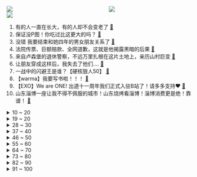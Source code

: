 <div >
	<a style="float:left;width:55%;" href = "https://github.com/anuraghazra/github-readme-stats">
	 <img src = "https://github-readme-stats.vercel.app/api?username=iuuuuuaena&theme=buefy&show_icons=true"/>
	</a>
	<a  style="float:right;width:45%" href = "https://github.com/anuraghazra/github-readme-stats">
	 <img  src="https://github-readme-stats.vercel.app/api/top-langs/?username=anuraghazra&layout=compact"/>
	</a>
	</div>

[![](https://img.shields.io/badge/jxd-@jxdgogogo.xyz-yellowgreen.svg)](https://www.jxdgogogo.xyz)<br>
1. 有的人一直在长大，有的人却不会变老了 [:link:](//www.bilibili.com/video/BV1jm4y167fE) <br>
2. 保证没P图！你吃过比这更大的吗？ [:link:](//www.bilibili.com/video/BV1DN411A7Fr) <br>
3. 没错 我要结束和她四年的男女朋友关系了 [:link:](//www.bilibili.com/video/BV1K84y1u7XT) <br>
4. 法院传票、巨额赔款、全网道歉，这就是他揭露黑暗的后果 [:link:](//www.bilibili.com/video/BV1Uh411u7sA) <br>
5. 来自卢森堡的退休警察，不远万里扎根在这片土地上，亲历山村巨变 [:link:](//www.bilibili.com/video/BV1jj411c7g1) <br>
6. 让朋友穿成这样后，我失去了他们.... [:link:](//www.bilibili.com/video/BV15s4y1m786) <br>
7. 一战中的闪避王是谁？【硬核狠人50】 [:link:](//www.bilibili.com/video/BV1h84y1u7se) <br>
8. 【warma】我要写书啦！！！ [:link:](//www.bilibili.com/video/BV1oM4y1y7Q4) <br>
9. 【EXO】We are ONE! 出道十一周年我们正式入驻B站了！请多多支持♥ [:link:](//www.bilibili.com/video/BV14h411g7nH) <br>
10. 山东淄博一座让我不得不佩服的城市！山东烧烤看淄博！淄博消费更是绝！靠谱！ [:link:](//www.bilibili.com/video/BV1dT411p7Kd) <br>
<details>
<summary>10 ~ 20</summary>

11. 【鬼谷闲谈】比目鱼：这是鱼形的扭曲 还是环境的沦丧 [:link:](//www.bilibili.com/video/BV1R24y157oF) <br>
12. 说不心动，是假的！！.... [:link:](//www.bilibili.com/video/BV1ov4y1n71h) <br>
13. 柒个我——影流之主 [:link:](//www.bilibili.com/video/BV1qm4y1q7uB) <br>
14. 2023年3月，人类终究走上了一条无法回头的路 [:link:](//www.bilibili.com/video/BV1VL411U7MU) <br>
15. “做视频会影响室友吗” [:link:](//www.bilibili.com/video/BV1Ym4y1B7zo) <br>
16. 我在打烊的火锅店里偷东西吃！ [:link:](//www.bilibili.com/video/BV19a4y1K7Ne) <br>
17. 好想把这件衣服焊在身上！ [:link:](//www.bilibili.com/video/BV17X4y1k7G8) <br>
18. 学了这么多年语文，你读过最狂的一句诗是什么？ [:link:](//www.bilibili.com/video/BV1HN411A7tz) <br>
19. 深度|| 始起义！遍地复国！八千子弟过江！很遗憾，军国主义大秦再灭东方 [:link:](//www.bilibili.com/video/BV1nc411W7KL) <br>
</details>
<details>
<summary>19 ~ 20</summary>

20. 快让你们的好兄弟给你搞一台宝马RR！ [:link:](//www.bilibili.com/video/BV1Fs4y1m7qN) <br>
21. 为她做的立体书，在完工的那晚燃尽 [:link:](//www.bilibili.com/video/BV1GX4y1k71G) <br>
22. 2023华南悠悠球公开赛 4A 决赛 刘子琛 团长在线开团！🪀 [:link:](//www.bilibili.com/video/BV1Ds4y1275K) <br>
23. Around The World ⧸ MONKEY MAJIK【月ノ美兎 (cover)】 [:link:](//www.bilibili.com/video/BV1ac411W761) <br>
24. 一种很新的画 [:link:](//www.bilibili.com/video/BV1Nm4y1B79S) <br>
25. 休息是被允许的 [:link:](//www.bilibili.com/video/BV1ph411g7xu) <br>
26. JISOO - ‘FLOWER’ DANCE PERFORMANCE VIDEO [:link:](//www.bilibili.com/video/BV1gL411U7tA) <br>
27. 花1000元吃到了这辈子最好吃的龙虾，这么上流的印度菜你见过吗？【凭啥这么贵ep56-KLAY现代印度餐厅】 [:link:](//www.bilibili.com/video/BV1Ps4y1S7rt) <br>
28. 划走将会永久失去，真的很久！ [:link:](//www.bilibili.com/video/BV1cm4y1B7eM) <br>
</details>
<details>
<summary>28 ~ 30</summary>

29. 【惊霆无声】明日方舟 主线第十二章 磨难险地环境 摆完挂机 简单好抄 [:link:](//www.bilibili.com/video/BV1oL411m7bL) <br>
30. 去央视做饭是什么体验 [:link:](//www.bilibili.com/video/BV1324y1L7j3) <br>
31. 为了满足我的童年愿望，我在家里做了个鸟巢沙发 [:link:](//www.bilibili.com/video/BV1Ps4y1m7jF) <br>
32. 婚纱也满意！结婚照也满意！超开心的三月vlog！ [:link:](//www.bilibili.com/video/BV1Av4y1W7vN) <br>
33. 开挂无法提升智力 [:link:](//www.bilibili.com/video/BV1qh411g7Lr) <br>
34. 不用魔法和账号！无限次数免费使用ChatGPT [:link:](//www.bilibili.com/video/BV1Xk4y1e7ar) <br>
35. 隋卞一做| 去了湖南一趟！你们最想要的皮蛋肉丸复刻！熬到凌晨两点多，终于给你们整出来了！ [:link:](//www.bilibili.com/video/BV14T411s7YD) <br>
36. 三代毒品同框，会有什么样的命运？ [:link:](//www.bilibili.com/video/BV1xV4y1D7wv) <br>
37. 猛女cos铃芽一口气暴走50公里！！！！什么二次元行为？ [:link:](//www.bilibili.com/video/BV1No4y1n7bs) <br>
</details>
<details>
<summary>37 ~ 40</summary>

38. 【时代少年团】《背对地球奔跑》MV [:link:](//www.bilibili.com/video/BV1b84y1T7Jk) <br>
39. 给院儿里的流浪猫们制作“夏季竹筒饮水器” [:link:](//www.bilibili.com/video/BV1HM4y1178B) <br>
40. 双 重 天 晶 破 [:link:](//www.bilibili.com/video/BV1Go4y1p7jK) <br>
41. 男人减速带之手工技巧 [:link:](//www.bilibili.com/video/BV1Pg4y1g7DZ) <br>
42. 穿德式军服？玩手撕坦克！这抗日神剧都快拍成超英电影了！ [:link:](//www.bilibili.com/video/BV1Cv4y1n7Jd) <br>
43. 我给40个人类幼崽做饭的一天。 [:link:](//www.bilibili.com/video/BV1TL411U7HA) <br>
44. 【医学博士】你每天这样吃饭，简直是在慢性自杀！I 胃病自救指南 [:link:](//www.bilibili.com/video/BV1VM411N7qc) <br>
45. Inception工作室概念PV丨欢迎光临——天字七六！ [:link:](//www.bilibili.com/video/BV1Kk4y1v7wK) <br>
46. “愿我们都能成为自己期待的样子” [:link:](//www.bilibili.com/video/BV1aM411T7pF) <br>
</details>
<details>
<summary>46 ~ 50</summary>

47. 指挥官Alexy入驻B站!即将开启硬核评测! [:link:](//www.bilibili.com/video/BV1Xs4y127Q8) <br>
48. 按照观众描述画美少女3.0 [:link:](//www.bilibili.com/video/BV1ng4y1g7Z7) <br>
49. 阴天，在不开灯的房间。 [:link:](//www.bilibili.com/video/BV1nh411g7m2) <br>
50. 这是什么牌子啊 [:link:](//www.bilibili.com/video/BV1WM4y1m7hj) <br>
51. 反正它们不加班！ [:link:](//www.bilibili.com/video/BV1UM411T7DN) <br>
52. 这是给成年人看的童话故事，也是我看到过最浪漫的电影《大鱼》 [:link:](//www.bilibili.com/video/BV12c411W7E3) <br>
53. 骑行环青海湖，一路风光绝美，傍晚入住路边废弃客栈 [:link:](//www.bilibili.com/video/BV1Us4y1N7u3) <br>
54. 杀妻、逼婚、踹儿子，汉唐外戚治好了我的精神内耗。    【大汉崛起·外戚】 [:link:](//www.bilibili.com/video/BV1aV4y1S7kJ) <br>
55. 停更了快两年半，网上竟说我死了？！ [:link:](//www.bilibili.com/video/BV1Hs4y1m7pv) <br>
</details>
<details>
<summary>55 ~ 60</summary>

56. “新海诚中的雨和晴，就像爱情中的我和你...” [:link:](//www.bilibili.com/video/BV13s4y1S7NV) <br>
57. 极限长沙一日游！大 学 生 特 种 兵 [:link:](//www.bilibili.com/video/BV1c84y1T7VL) <br>
58. 【原神】看好了！绫华的全新玩法！ [:link:](//www.bilibili.com/video/BV11M411T74D) <br>
59. AI迎来觉醒时刻，中国遭遇最严峻的封锁 [:link:](//www.bilibili.com/video/BV1RL411U72r) <br>
60. 《明日方舟》EP - Squad Unknown [:link:](//www.bilibili.com/video/BV1Rh411u7mf) <br>
61. 二期踩雷，杭州真的要变美食荒漠了 [:link:](//www.bilibili.com/video/BV1ms4y127GE) <br>
62. 一口气看完第三季！大帝的终生噩梦！《叶卡捷琳娜大帝》S3全 [:link:](//www.bilibili.com/video/BV1ws4y1S7kG) <br>
63. 【点到为止40】棺 门 大 吉 《希腊棺材之谜》最终回 [:link:](//www.bilibili.com/video/BV1VM411N7uw) <br>
64. 狂 飙 大 学 版 [:link:](//www.bilibili.com/video/BV1EL411U7yA) <br>
</details>
<details>
<summary>64 ~ 70</summary>

65. 就用这支视频和坂本龙一告别吧丨HOPICO [:link:](//www.bilibili.com/video/BV1pa4y1T7v2) <br>
66. 《套娃老头》 [:link:](//www.bilibili.com/video/BV1dT411s7Qd) <br>
67. 午夜现场第二章，南极科考发现外星生物！？ [:link:](//www.bilibili.com/video/BV1wM4y1m7gW) <br>
68. 花3000块买的缅因猫，没养7天就从19楼坠楼了… [:link:](//www.bilibili.com/video/BV1wo4y1n7kq) <br>
69. 【暗区突围版本PV】决战电视台，探寻黑门背后的秘密 [:link:](//www.bilibili.com/video/BV1Kc411s7vi) <br>
70. 未被删减的《加勒比海盗》究竟讲了什么故事？全网最细深度解说《加勒比海盗5死无对证》！ [:link:](//www.bilibili.com/video/BV1tN411P7pN) <br>
71. 不一样的糖醋鱼切法,你们学会了吗 [:link:](//www.bilibili.com/video/BV1nj411A7U1) <br>
72. 切记不要睡太熟！小心潜伏在家中的类人生物！ [:link:](//www.bilibili.com/video/BV1Fj411c7bh) <br>
73. 男孩的运气爆表，交白卷都能的第一名 [:link:](//www.bilibili.com/video/BV1F84y1T7SU) <br>
</details>
<details>
<summary>73 ~ 80</summary>

74. 十 八 岁 的 张 三 [:link:](//www.bilibili.com/video/BV1rv4y1n7JJ) <br>
75. 十五种笔记标题写法！ [:link:](//www.bilibili.com/video/BV1WM4y1m7Z5) <br>
76. 当我瞒着家人报了清华...我爸哭的比我还惨 [:link:](//www.bilibili.com/video/BV1gs4y1S7P8) <br>
77. 【何同学VLOG】为什么我们一期视频做了五个月... [:link:](//www.bilibili.com/video/BV12h411u7DM) <br>
78. 如何在手榴弹爆炸中生还？ [:link:](//www.bilibili.com/video/BV1Cv4y1p7Ab) <br>
79. 最棒的音准练习，每天打卡2分钟！ [:link:](//www.bilibili.com/video/BV1Yc411W7B6) <br>
80. 直 角 拐 弯 导 弹 ！【C4快乐阴人流#40】 [:link:](//www.bilibili.com/video/BV1N84y1u7s2) <br>
81. 一些实用的英语口语84 [:link:](//www.bilibili.com/video/BV1ws4y1S7Wu) <br>
82. JISOO金智秀-Flower舞蹈表演视频 [:link:](//www.bilibili.com/video/BV1aa4y1K7T3) <br>
</details>
<details>
<summary>82 ~ 90</summary>

83. 当我用ChatGPT来破案！？？ [:link:](//www.bilibili.com/video/BV16h411g7J6) <br>
84. 从铀矿石的开采，一直到核燃料棒的制作过程 [:link:](//www.bilibili.com/video/BV1vs4y1E7TL) <br>
85. 地震时，网传90％生存率的「生命三角」真能保命？ [:link:](//www.bilibili.com/video/BV1PX4y1C7vR) <br>
86. 收手吧长安逸达！外面全是998！ [:link:](//www.bilibili.com/video/BV1kv4y1p7os) <br>
87. 假如《滕王阁序》是你写的高考作文，年度爽文！ [:link:](//www.bilibili.com/video/BV1a84y1u7uh) <br>
88. 我华穿新皮肤，御驾亲征！ [:link:](//www.bilibili.com/video/BV1Gs4y1m78r) <br>
89. “着火了。可是，她在火中依旧跳着舞” [:link:](//www.bilibili.com/video/BV1rV4y1f79e) <br>
90. 销量1735！卖的差=质量不行？浅谈销量在动画讨论中扮演的角色！【瓶说动漫】 [:link:](//www.bilibili.com/video/BV17M411N7LX) <br>
91. 笑死，这些包装真是离大谱！我又又又被骗了！！ [:link:](//www.bilibili.com/video/BV19X4y1k7nE) <br>
</details>
<details>
<summary>91 ~ 100</summary>

92. 被训练了十年的Ai做的游戏 [:link:](//www.bilibili.com/video/BV11h411u7rh) <br>
93. 外来文化入侵并不可怕，可怕的是我们的传统文化得不到弘扬与传承！ [:link:](//www.bilibili.com/video/BV1xX4y1k7tU) <br>
94. 我们都曾忽略自己所拥有的宝藏，只有经历磨难才会将它挖掘 [:link:](//www.bilibili.com/video/BV16L411m77f) <br>
95. 狗子买烟被跟踪，单身狗少走夜路 [:link:](//www.bilibili.com/video/BV1H24y157ex) <br>
96. 对不起姜总！我实在没拦住她 [:link:](//www.bilibili.com/video/BV1Zc411W71W) <br>
97. 折磨石头人的秘密武器！痛苦程度400%！LOL最鬼才对线思路！ [:link:](//www.bilibili.com/video/BV1Ma4y1T7eB) <br>
98. 天气好极了，钱几乎没有 [:link:](//www.bilibili.com/video/BV1DT411s7pz) <br>
99. 一念幽灵，一念猎手！！！ [:link:](//www.bilibili.com/video/BV1cc411s7wf) <br>
100. 【建议收藏】一个插件白嫖ChatGPT！ [:link:](//www.bilibili.com/video/BV1XV4y1S72h) <br>
</details>
